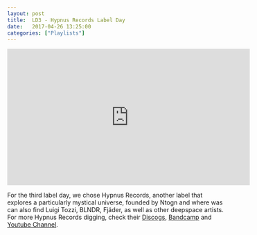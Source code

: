 ```yaml
---
layout: post
title:  LD3 - Hypnus Records Label Day
date:   2017-04-26 13:25:00
categories: ["Playlists"]
---
```


<iframe width="560" height="315" src="https://www.youtube.com/embed/videoseries?list=PLXG1UxdN3qL_qmzXpngA1gXkaJaYH0DpS" frameborder="0" allowfullscreen></iframe>

For the third label day, we chose Hypnus Records, another label that explores a particularly mystical universe, founded by Ntogn and where was can also find Luigi Tozzi, BLNDR, Fjäder, as well as other deepspace artists. 
For more Hypnus Records digging, check their [Discogs](https://www.discogs.com/fr/label/640495-Hypnus-Records), [Bandcamp](https://hypnus.bandcamp.com/) and [Youtube Channel](https://www.youtube.com/user/hypnusrec).
